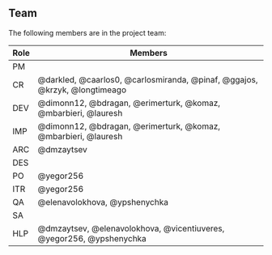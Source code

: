 ## Team

The following members are in the project team:

Role | Members
---|---
PM | 
CR | @darkled, @caarlos0, @carlosmiranda, @pinaf, @ggajos, @krzyk, @longtimeago
DEV | @dimonn12, @bdragan, @erimerturk, @komaz, @mbarbieri, @lauresh
IMP | @dimonn12, @bdragan, @erimerturk, @komaz, @mbarbieri, @lauresh
ARC | @dmzaytsev
DES | 
PO | @yegor256
ITR | @yegor256
QA | @elenavolokhova, @ypshenychka
SA | 
HLP | @dmzaytsev, @elenavolokhova, @vicentiuveres, @yegor256, @ypshenychka
